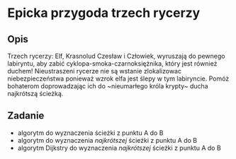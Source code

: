 # Epicka przygoda trzech rycerzy

## Opis
Trzech rycerzy: Elf, Krasnolud Czesław i Człowiek, wyruszają do pewnego labiryntu, aby zabić cyklopa-smoka-czarnoksiężnika, który jest również duchem! Nieustraszeni rycerze nie są wstanie zlokalizowac niebezpieczeństwa ponieważ wzrok elfa jest ślepy w tym labiryncie. Pomóż bohaterom doprowadzając ich do ~nieumarłego króla krypty~ ducha najkrótszą ścieżką.

## Zadanie 
- algorytm do wyznaczenia ścieżki z punktu A do B 
- algorytm do wyznaczenia *najkrótszej* ścieżki z punktu A do B 
- algorytm Dijkstry do wyznaczenia *najkrótszej* ścieżki z punktu A do B 



    
